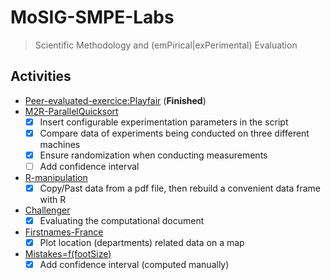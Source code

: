 # MoSIG-SMPE-Labs
> Scientific Methodology and (emPirical|exPerimental) Evaluation

## Activities
- [Peer-evaluated-exercice:Playfair](https://app-learninglab.inria.fr/moocrr/gitlab/0c2d387b484b42dc06d4c28dcae352b6/mooc-rr/blob/master/module3/exo3/exercice_en.pdf) (**Finished**)
- [M2R-ParallelQuicksort](https://github.com/oulkaid/M2R-ParallelQuicksort)
  - [x] Insert configurable experimentation parameters in the script
  - [x] Compare data of experiments being conducted on three different machines
  - [x] Ensure randomization when conducting measurements
  - [ ] Add confidence interval
- [R-manipulation](https://github.com/oulkaid/MoSIG-SMPE-Labs/tree/main/Exercices/R_manipulation)
  - [x] Copy/Past data from a pdf file, then rebuild a convenient data frame with R
- [Challenger](https://github.com/oulkaid/MoSIG-SMPE-Labs/tree/main/Exercices/exo5_challenger)
  - [x] Evaluating the computational document
- [Firstnames-France](https://github.com/oulkaid/MoSIG-SMPE-Labs/tree/main/Exercices/firstNames_france)
  - [x] Plot location (departments) related data on a map
- [Mistakes=f(footSize)](https://github.com/oulkaid/MoSIG-SMPE-Labs/tree/main/Exercices/footSize_mistakes)
  - [x] Add confidence interval (computed manually)

<!--
- [Scores-in-Sections]()
  - [ ] TBD
-->
